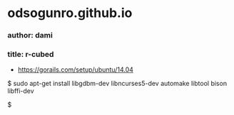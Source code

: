 # odsogunro.github.io
### author: dami
### title: r-cubed 

- https://gorails.com/setup/ubuntu/14.04

$ sudo apt-get install libgdbm-dev libncurses5-dev automake libtool bison libffi-dev

$ 



